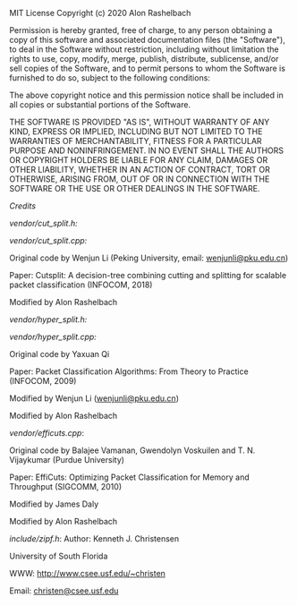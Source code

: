 
MIT License
Copyright (c) 2020 Alon Rashelbach

Permission is hereby granted, free of charge, to any person obtaining a copy
of this software and associated documentation files (the "Software"), to deal
in the Software without restriction, including without limitation the rights
to use, copy, modify, merge, publish, distribute, sublicense, and/or sell
copies of the Software, and to permit persons to whom the Software is
furnished to do so, subject to the following conditions:

The above copyright notice and this permission notice shall be included in all
copies or substantial portions of the Software.

THE SOFTWARE IS PROVIDED "AS IS", WITHOUT WARRANTY OF ANY KIND, EXPRESS OR
IMPLIED, INCLUDING BUT NOT LIMITED TO THE WARRANTIES OF MERCHANTABILITY,
FITNESS FOR A PARTICULAR PURPOSE AND NONINFRINGEMENT. IN NO EVENT SHALL THE
AUTHORS OR COPYRIGHT HOLDERS BE LIABLE FOR ANY CLAIM, DAMAGES OR OTHER
LIABILITY, WHETHER IN AN ACTION OF CONTRACT, TORT OR OTHERWISE, ARISING FROM,
OUT OF OR IN CONNECTION WITH THE SOFTWARE OR THE USE OR OTHER DEALINGS IN THE
SOFTWARE.


*Credits*

*vendor/cut_split.h:*

*vendor/cut_split.cpp:*

Original code by Wenjun Li (Peking University, email: wenjunli@pku.edu.cn)

Paper: Cutsplit: A decision-tree combining cutting and splitting for scalable packet classification (INFOCOM, 2018)

Modified by Alon Rashelbach


*vendor/hyper_split.h:*

*vendor/hyper_split.cpp:*

Original code by Yaxuan Qi

Paper: Packet Classification Algorithms: From Theory to Practice (INFOCOM, 2009)

Modified by Wenjun Li (wenjunli@pku.edu.cn)

Modified by Alon Rashelbach


*vendor/efficuts.cpp*:

Original code by Balajee Vamanan, Gwendolyn Voskuilen and T. N. Vijaykumar (Purdue University)

Paper: EffiCuts: Optimizing Packet Classification for Memory and Throughput (SIGCOMM, 2010)

Modified by James Daly

Modified by Alon Rashelbach

*include/zipf.h*:
Author: Kenneth J. Christensen

University of South Florida

WWW: http://www.csee.usf.edu/~christen

Email: christen@csee.usf.edu
